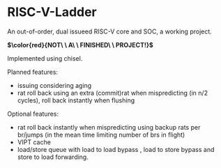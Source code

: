 # RISC-V-Ladder
An out-of-order, dual issueed RISC-V core and SOC, a working project.

**$\color{red}{NOT\ \ A\ \ FINISHED\ \ PROJECT!}$**

Implemented using chisel.

Planned features:

- issuing considering aging
- rat roll back using an extra  (commit)rat when mispredicting (in n/2 cycles), roll back instantly when flushing 

Optional features:

- rat roll back instantly when mispredicting using backup rats per br/jumps (in the mean time limiting number of brs in flight) 
- VIPT cache
- load/store queue with load to load bypass , load to store bypass and store to load forwarding.

